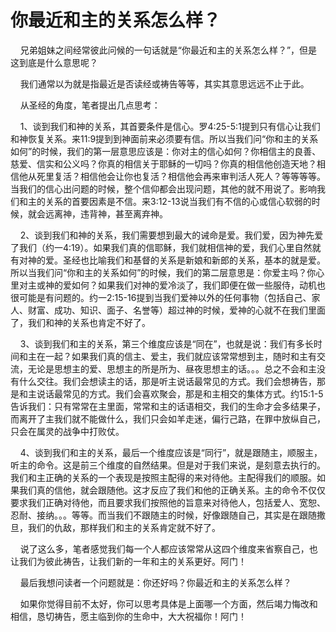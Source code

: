 # 你最近和主的关系怎么样？



<p>&nbsp; &nbsp; 兄弟姐妹之间经常彼此问候的一句话就是“你最近和主的关系怎么样？”，但是这到底是什么意思呢？</p>

<p>&nbsp; &nbsp; 我们通常以为就是指最近是否读经或祷告等等，其实其意思远远不止于此。</p>

<p>&nbsp; &nbsp; 从圣经的角度，笔者提出几点思考：</p>

<p>&nbsp; &nbsp; 1、谈到我们和神的关系，其首要条件是信心。罗4:25-5:1提到只有信心让我们和神恢复关系。来11:9提到到神面前来必须要有信。所以当我们问“你和主的关系如何”的时候，我们的第一层意思应该是：你对主的信心如何？你相信主的良善、慈爱、信实和公义吗？你真的相信关于耶稣的一切吗？你真的相信他创造天地？相信他从死里复活？相信他会让你也复活？相信他会再来审判活人死人？等等等等。当我们的信心出问题的时候，整个信仰都会出现问题，其他的就不用说了。影响我们和主的关系的首要因素是不信。来3:12-13说当我们有不信的心或信心软弱的时候，就会远离神，违背神，甚至离弃神。</p>

<p>&nbsp; &nbsp; 2、谈到我们和神的关系，我们需要想到最大的诫命是爱。我们爱，因为神先爱了我们（约一4:19）。如果我们真的信耶稣，我们就相信神的爱，我们心里自然就有对神的爱。圣经也比喻我们和基督的关系是新娘和新郎的关系，基本的就是爱。所以当我们问“你和主的关系如何”的时候，我们的第二层意思是：你爱主吗？你心里对主或神的爱如何？如果我们对神的爱冷淡了，我们即便在做一些服侍，动机也很可能是有问题的。约一2:15-16提到当我们爱神以外的任何事物（包括自己、家人、财富、成功、知识、面子、名誉等）超过神的时候，爱神的心就不在我们里面了，我们和神的关系也肯定不好了。</p>

<p>&nbsp; &nbsp; 3、谈到我们和主的关系，第三个维度应该是“同在”，也就是说：我们有多长时间和主在一起？如果我们真的信主、爱主，我们就应该常常想到主，随时和主有交流，无论是思想主的爱、思想主的所是所为、昼夜思想主的话。。。总之不会和主没有什么交往。我们会想读主的话，那是听主说话最常见的方式。我们会想祷告，那是和主说话最常见的方式。我们会喜欢聚会，那是和主相交的集体方式。约15:1-5告诉我们：只有常常在主里面，常常和主的话语相交，我们的生命才会多结果子，而离开了主我们就不能做什么，我们只会如羊走迷，偏行己路，在罪中放纵自己，只会在属灵的战争中打败仗。</p>

<p>&nbsp; &nbsp; 4、谈到我们和主的关系，最后一个维度应该是“同行”，就是跟随主，顺服主，听主的命令。这是前三个维度的自然结果。但是对于我们来说，是刻意去执行的。我们和主正确的关系的一个表现是按照主配得的来对待他。主配得我们的顺服。如果我们真的信他，就会跟随他。这才反应了我们和他的正确关系。主的命令不仅仅要求我们正确对待他，而且要求我们按照他的旨意来对待他人，包括爱人、宽恕、忍耐、接纳。。。等等。而当我们不跟随主的时候，好像跟随自己，其实是在跟随撒旦，我们的仇敌，那样我们和主的关系肯定就不好了。</p>

<p>&nbsp; &nbsp; 说了这么多，笔者感觉我们每一个人都应该常常从这四个维度来省察自己，也让我们为彼此祷告，让我们新的一年和主的关系更好。阿门！</p>

<p>&nbsp; &nbsp; 最后我想问读者一个问题就是：你还好吗？你最近和主的关系怎么样？</p>

<p>&nbsp; &nbsp; 如果你觉得目前不太好，你可以思考具体是上面哪一个方面，然后竭力悔改和相信，恳切祷告，愿主临到你的生命中，大大祝福你！阿门！</p>